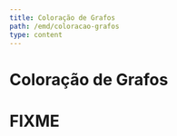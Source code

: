 ```yaml
---
title: Coloração de Grafos
path: /emd/coloracao-grafos
type: content
---
```


# Coloração de Grafos

# FIXME
